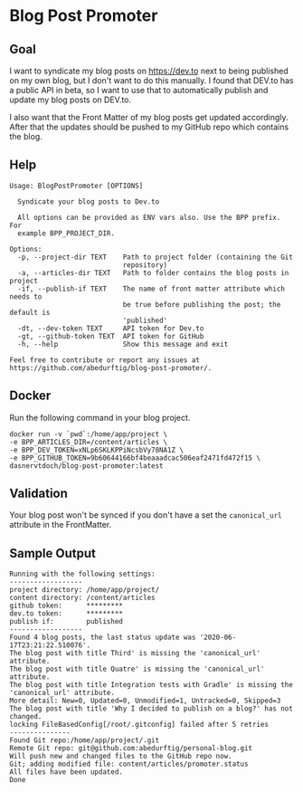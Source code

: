 # Blog Post Promoter

## Goal

I want to syndicate my blog posts on https://dev.to next to being published on my own blog, but I don't want to do this manually.
I found that DEV.to has a public API in beta, so I want to use that to automatically publish and update my blog posts on DEV.to.

I also want that the Front Matter of my blog posts get updated accordingly.
After that the updates should be pushed to my GitHub repo which contains the blog.  

## Help

```
Usage: BlogPostPromoter [OPTIONS]

  Syndicate your blog posts to Dev.to

  All options can be provided as ENV vars also. Use the BPP prefix. For
  example BPP_PROJECT_DIR.

Options:
  -p, --project-dir TEXT    Path to project folder (containing the Git
                            repository)
  -a, --articles-dir TEXT   Path to folder contains the blog posts in project
  -if, --publish-if TEXT    The name of front matter attribute which needs to
                            be true before publishing the post; the default is
                            'published'
  -dt, --dev-token TEXT     API token for Dev.to
  -gt, --github-token TEXT  API token for GitHub
  -h, --help                Show this message and exit

Feel free to contribute or report any issues at
https://github.com/abedurftig/blog-post-promoter/.
```

## Docker

Run the following command in your blog project.

```
docker run -v `pwd`:/home/app/project \
-e BPP_ARTICLES_DIR=/content/articles \
-e BPP_DEV_TOKEN=xNLp6SKLKPPiNcsbVy78NA1Z \
-e BPP_GITHUB_TOKEN=9b60644166bf4beaaadcac506eaf2471fd472f15 \
dasnervtdoch/blog-post-promoter:latest
```

## Validation

Your blog post won't be synced if you don't have a set the `canonical_url` attribute in the FrontMatter.

## Sample Output

```
Running with the following settings:
------------------
project directory: /home/app/project/
content directory: /content/articles
github token:      *********
dev.to token:      *********
publish if:        published
------------------
Found 4 blog posts, the last status update was '2020-06-17T23:21:22.510076'.
The blog post with title Third' is missing the 'canonical_url' attribute.
The blog post with title Quatre' is missing the 'canonical_url' attribute.
The blog post with title Integration tests with Gradle' is missing the 'canonical_url' attribute.
More detail: New=0, Updated=0, Unmodified=1, Untracked=0, Skipped=3
The blog post with title 'Why I decided to publish on a blog?' has not changed.
locking FileBasedConfig[/root/.gitconfig] failed after 5 retries
---------------
Found Git repo:/home/app/project/.git
Remote Git repo: git@github.com:abedurftig/personal-blog.git
Will push new and changed files to the GitHub repo now.
Git; adding modified file: content/articles/promoter.status
All files have been updated.
Done
```


